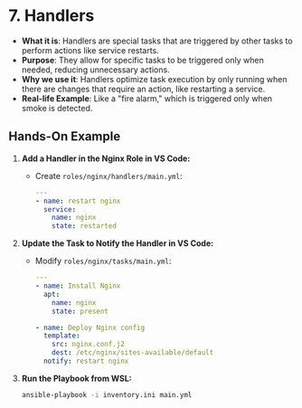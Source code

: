 # 7. **Handlers**

- **What it is**: Handlers are special tasks that are triggered by other tasks to perform actions like service restarts.
- **Purpose**: They allow for specific tasks to be triggered only when needed, reducing unnecessary actions.
- **Why we use it**: Handlers optimize task execution by only running when there are changes that require an action, like restarting a service.
- **Real-life Example**: Like a "fire alarm," which is triggered only when smoke is detected.

## Hands-On Example

1. **Add a Handler in the Nginx Role in VS Code:**
   - Create `roles/nginx/handlers/main.yml`:

     ```yaml
     ---
     - name: restart nginx
       service:
         name: nginx
         state: restarted
     ```

2. **Update the Task to Notify the Handler in VS Code:**
   - Modify `roles/nginx/tasks/main.yml`:

     ```yaml
     ---
     - name: Install Nginx
       apt:
         name: nginx
         state: present

     - name: Deploy Nginx config
       template:
         src: nginx.conf.j2
         dest: /etc/nginx/sites-available/default
       notify: restart nginx
     ```

3. **Run the Playbook from WSL:**

   ```bash
   ansible-playbook -i inventory.ini main.yml
   ```
